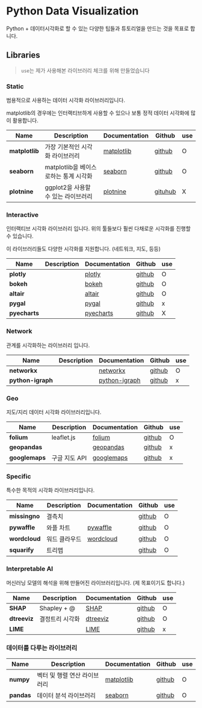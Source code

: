 # Python Data Visualization

Python + 데이터시각화로 할 수 있는 다양한 팁들과 튜토리얼을 만드는 것을 목표로 합니다.

## Libraries

> `use`는 제가 사용해본 라이브러리 체크를 위해 만들었습니다

### Static

범용적으로 사용하는 데이터 시각화 라이브러리입니다. 

matplotlib의 경우에는 인터랙티브하게 사용할 수 있으나 보통 정적 데이터 시각화에 많이 활용합니다.

| Name           | Description                           | Documentation                                          | Github                                             | use |
| -------------- | ------------------------------------- | ------------------------------------------------------ | -------------------------------------------------- | --- |
| **matplotlib** | 가장 기본적인 시각화 라이브러리       | [matplotlib](https://matplotlib.org/)                  | [github](https://github.com/matplotlib/matplotlib) | O   |
| **seaborn**    | matplotlib을 베이스로하는 통계 시각화 | [seaborn](http://seaborn.pydata.org/)                  | [github](https://github.com/mwaskom/seaborn)       | O   |
| **plotnine**   | ggplot2을 사용할 수 있는 라이브러리   | [plotnine](https://plotnine.readthedocs.io/en/stable/) | [gituhub](https://github.com/has2k1/plotnine)      | X   |

### Interactive

인터랙티브 시각화 라이브러리 입니다. 위의 툴들보다 훨씬 다채로운 시각화를 진행할 수 있습니다.

이 라이브러리들도 다양한 시각화를 지원합니다. (네트워크, 지도, 등등)

| Name          | Description | Documentation                            | Github                                            | use |
| ------------- | ----------- | ---------------------------------------- | ------------------------------------------------- | --- |
| **plotly**    |             | [plotly](https://plot.ly/python/)        | [github](https://github.com/plotly/plotly.py)     | O   |
| **bokeh**     |             | [bokeh](https://bokeh.org/)              | [github](https://github.com/bokeh/bokeh)          | O   |
| **altair**    |             | [altair](https://altair-viz.github.io/)  | [github](https://github.com/altair-viz/altair)    | O   |
| **pygal**     |             | [pygal](http://www.pygal.org/en/stable/) | [github](https://github.com/Kozea/pygal)          | x   |
| **pyecharts** |             | [pyecharts](https://pyecharts.org/)      | [github](https://github.com/pyecharts/pyecharts/) | X   |

### Network

관계를 시각화하는 라이브러리 입니다. 

| Name              | Description | Documentation                                                | Github                                            | use |
| ----------------- | ----------- | ------------------------------------------------------------ | ------------------------------------------------- | --- |
| **networkx**      |             | [networkx](https://networkx.github.io/documentation/stable/) | [github](https://github.com/networkx/networkx)    | O   |
| **python-igraph** |             | [python-igraph](https://igraph.org/python/)                  | [github](https://github.com/igraph/python-igraph) | x   |

### Geo

지도/지리 데이터 시각화 라이브러리입니다.

| Name           | Description   | Documentation                                                                          | Github                                                              | use |
| -------------- | ------------- | -------------------------------------------------------------------------------------- | ------------------------------------------------------------------- | --- |
| **folium**     | leaflet.js    | [folium](https://python-visualization.github.io/folium/)                               | [github](https://github.com/python-visualization/folium)            | O   |
| **geopandas**  |               | [geopandas](https://geopandas.readthedocs.io/en/latest/)                               | [github](https://github.com/geopandas/geopandas)                    | x   |
| **googlemaps** | 구글 지도 API | [googlemaps](https://googlemaps.github.io/google-maps-services-python/docs/index.html) | [github](https://github.com/googlemaps/google-maps-services-python) | x   |

### Specific

특수한 목적의 시각화 라이브러리입니다.

| Name          | Description   | Documentation                                          | Github                                               | use |
| ------------- | ------------- | ------------------------------------------------------ | ---------------------------------------------------- | --- |
| **missingno** | 결측치        |                                                        | [github](https://github.com/ResidentMario/missingno) | O   |
| **pywaffle**  | 와플 차트     | [pywaffle](https://pywaffle.readthedocs.io/en/latest/) | [github](https://github.com/gyli/PyWaffle)           | O   |
| **wordcloud** | 워드 클라우드 | [wordcloud](https://amueller.github.io/word_cloud/)    | [github](https://github.com/amueller/word_cloud)     | O   |
| **squarify**  | 트리맵        |                                                        | [github](https://github.com/laserson/squarify)       | O   |


### Interpretable AI

머신러닝 모델의 해석을 위해 만들어진 라이브러리입니다. (제 목표이기도 합니다.)

| Name         | Description     | Documentation                                                 | Github                                      | use |
| ------------ | --------------- | ------------------------------------------------------------- | ------------------------------------------- | --- |
| **SHAP**     | Shapley + @     | [SHAP](https://shap.readthedocs.io/en/latest/#)               | [github](https://github.com/slundberg/shap) | O   |
| **dtreeviz** | 결정트리 시각화 | [dtreeviz](https://explained.ai/decision-tree-viz/index.html) | [github](https://github.com/parrt/dtreeviz) | O   |
| **LIME**     |                 | [LIME](https://lime-ml.readthedocs.io/en/latest/lime.html)    | [github](https://github.com/marcotcr/lime)  | x   |


### 데이터를 다루는 라이브러리

| Name       | Description                  | Documentation                         | Github                                             | use |
| ---------- | ---------------------------- | ------------------------------------- | -------------------------------------------------- | --- |
| **numpy**  | 벡터 및 행렬 연산 라이브러리 | [matplotlib](https://matplotlib.org/) | [github](https://github.com/matplotlib/matplotlib) | O   |
| **pandas** | 데이터 분석 라이브러리       | [seaborn](http://seaborn.pydata.org/) | [github](https://github.com/mwaskom/seaborn)       | O   |
